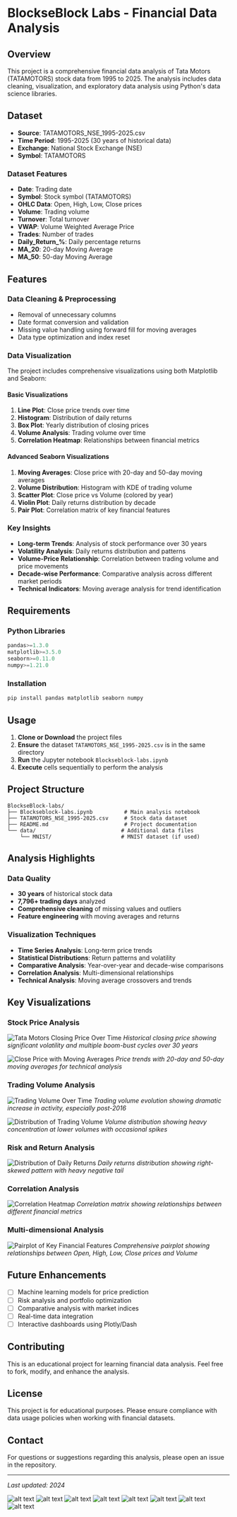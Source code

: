 # BlockseBlock Labs - Financial Data Analysis

## Overview
This project is a comprehensive financial data analysis of Tata Motors (TATAMOTORS) stock data from 1995 to 2025. The analysis includes data cleaning, visualization, and exploratory data analysis using Python's data science libraries.

## Dataset
- **Source**: TATAMOTORS_NSE_1995-2025.csv
- **Time Period**: 1995-2025 (30 years of historical data)
- **Exchange**: National Stock Exchange (NSE)
- **Symbol**: TATAMOTORS

### Dataset Features
- **Date**: Trading date
- **Symbol**: Stock symbol (TATAMOTORS)
- **OHLC Data**: Open, High, Low, Close prices
- **Volume**: Trading volume
- **Turnover**: Total turnover
- **VWAP**: Volume Weighted Average Price
- **Trades**: Number of trades
- **Daily_Return_%**: Daily percentage returns
- **MA_20**: 20-day Moving Average
- **MA_50**: 50-day Moving Average

## Features

### Data Cleaning & Preprocessing
- Removal of unnecessary columns
- Date format conversion and validation
- Missing value handling using forward fill for moving averages
- Data type optimization and index reset

### Data Visualization
The project includes comprehensive visualizations using both Matplotlib and Seaborn:

#### Basic Visualizations
1. **Line Plot**: Close price trends over time
2. **Histogram**: Distribution of daily returns
3. **Box Plot**: Yearly distribution of closing prices
4. **Volume Analysis**: Trading volume over time
5. **Correlation Heatmap**: Relationships between financial metrics

#### Advanced Seaborn Visualizations
1. **Moving Averages**: Close price with 20-day and 50-day moving averages
2. **Volume Distribution**: Histogram with KDE of trading volume
3. **Scatter Plot**: Close price vs Volume (colored by year)
4. **Violin Plot**: Daily returns distribution by decade
5. **Pair Plot**: Correlation matrix of key financial features

### Key Insights
- **Long-term Trends**: Analysis of stock performance over 30 years
- **Volatility Analysis**: Daily returns distribution and patterns
- **Volume-Price Relationship**: Correlation between trading volume and price movements
- **Decade-wise Performance**: Comparative analysis across different market periods
- **Technical Indicators**: Moving average analysis for trend identification

## Requirements

### Python Libraries
```python
pandas>=1.3.0
matplotlib>=3.5.0
seaborn>=0.11.0
numpy>=1.21.0
```

### Installation
```bash
pip install pandas matplotlib seaborn numpy
```

## Usage

1. **Clone or Download** the project files
2. **Ensure** the dataset `TATAMOTORS_NSE_1995-2025.csv` is in the same directory
3. **Run** the Jupyter notebook `Blockseblock-labs.ipynb`
4. **Execute** cells sequentially to perform the analysis

## Project Structure
```
BlockseBlock-labs/
├── Blockseblock-labs.ipynb          # Main analysis notebook
├── TATAMOTORS_NSE_1995-2025.csv     # Stock data dataset
├── README.md                        # Project documentation
└── data/                           # Additional data files
    └── MNIST/                      # MNIST dataset (if used)
```

## Analysis Highlights

### Data Quality
- **30 years** of historical stock data
- **7,796+ trading days** analyzed
- **Comprehensive cleaning** of missing values and outliers
- **Feature engineering** with moving averages and returns

### Visualization Techniques
- **Time Series Analysis**: Long-term price trends
- **Statistical Distributions**: Return patterns and volatility
- **Comparative Analysis**: Year-over-year and decade-wise comparisons
- **Correlation Analysis**: Multi-dimensional relationships
- **Technical Analysis**: Moving average crossovers and trends

## Key Visualizations

### Stock Price Analysis
![Tata Motors Closing Price Over Time](https://github.com/Shekhar582-cyber/Task-3/blob/main/images/close_price_trend.png)
*Historical closing price showing significant volatility and multiple boom-bust cycles over 30 years*

![Close Price with Moving Averages](https://github.com/Shekhar582-cyber/Task-3/blob/main/images/moving_averages.png)
*Price trends with 20-day and 50-day moving averages for technical analysis*

### Trading Volume Analysis
![Trading Volume Over Time](https://github.com/Shekhar582-cyber/Task-3/blob/main/images/volume_trend.png)
*Trading volume evolution showing dramatic increase in activity, especially post-2016*

![Distribution of Trading Volume](https://github.com/Shekhar582-cyber/Task-3/blob/main/images/volume_distribution.png)
*Volume distribution showing heavy concentration at lower volumes with occasional spikes*

### Risk and Return Analysis
![Distribution of Daily Returns](https://github.com/Shekhar582-cyber/Task-3/blob/main/images/returns_distribution.png)
*Daily returns distribution showing right-skewed pattern with heavy negative tail*

### Correlation Analysis
![Correlation Heatmap](https://github.com/Shekhar582-cyber/Task-3/blob/main/images/correlation_heatmap.png)
*Correlation matrix showing relationships between different financial metrics*

### Multi-dimensional Analysis
![Pairplot of Key Financial Features](https://github.com/Shekhar582-cyber/Task-3/blob/main/images/pairplot.png)
*Comprehensive pairplot showing relationships between Open, High, Low, Close prices and Volume*

## Future Enhancements
- [ ] Machine learning models for price prediction
- [ ] Risk analysis and portfolio optimization
- [ ] Comparative analysis with market indices
- [ ] Real-time data integration
- [ ] Interactive dashboards using Plotly/Dash

## Contributing
This is an educational project for learning financial data analysis. Feel free to fork, modify, and enhance the analysis.

## License
This project is for educational purposes. Please ensure compliance with data usage policies when working with financial datasets.

## Contact
For questions or suggestions regarding this analysis, please open an issue in the repository.

---
*Last updated: 2024*


![alt text](<Screenshot 2025-09-13 124525.png>) ![alt text](<Screenshot 2025-09-13 124532.png>) ![alt text](<Screenshot 2025-09-13 124541.png>) ![alt text](<Screenshot 2025-09-13 124548.png>) ![alt text](<Screenshot 2025-09-13 124556.png>) ![alt text](<Screenshot 2025-09-13 124604.png>) ![alt text](<Screenshot 2025-09-13 124613.png>) ![alt text](<Screenshot 2025-09-13 124631.png>)